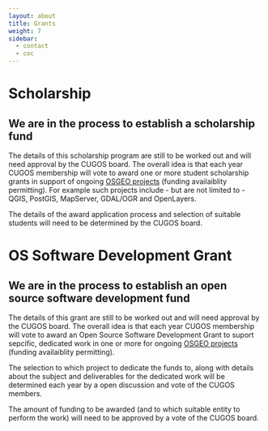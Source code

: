 ```yaml
---
layout: about
title: Grants
weight: 7
sidebar:
  - contact
  - coc
---
```


Scholarship
=====

## We are in the process to establish a scholarship fund 

The details of this scholarship program are still to be worked out and will need approval by the CUGOS board.
The overall idea is that each year CUGOS membership will vote to award one or more student scholarship grants in support of ongoing <a href="https://www.osgeo.org/projects/">OSGEO projects</a> (funding availaiblity permitting). For example such projects include -  but are not limited to - QGIS, PostGIS, MapServer, GDAL/OGR and OpenLayers.

The details of the award application process and selection of suitable students will need to be determined by the CUGOS board.

OS Software Development Grant
=======

## We are in the process to establish an open source software development fund 

The details of this grant are still to be worked out and will need approval by the CUGOS board.
The overall idea is that each year CUGOS membership will vote to award an Open Source Software Development Grant to suport sepcific, dedicated work in one or more for ongoing <a href="https://www.osgeo.org/projects/">OSGEO projects</a> (funding availaiblity permitting). 

The selection to which project to dedicate the funds to, along with details about the subject and deliverables for the dedicated work will be determined each year by a open discussion and vote of the CUGOS members. 

The amount of funding to be awarded (and to which suitable entity to perform the work) will need to be approved by a vote of the CUGOS board.
